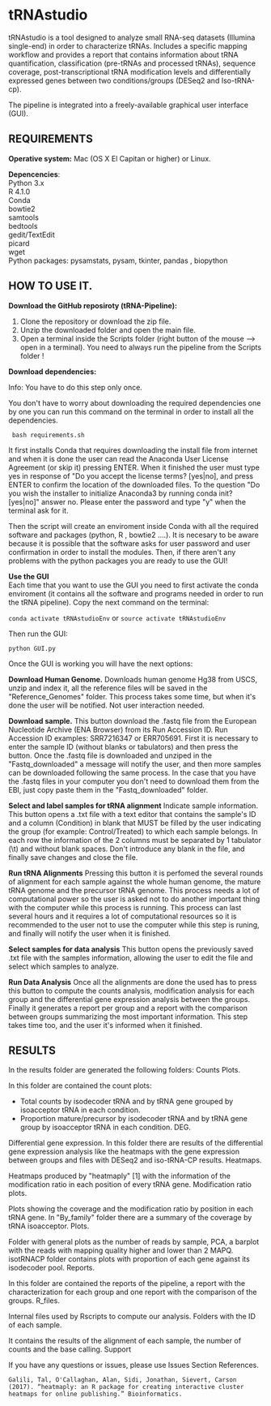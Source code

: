 # tRNAstudio

tRNAstudio is a tool designed to analyze small RNA-seq datasets (Illumina single-end) in order to characterize tRNAs. Includes a specific mapping workflow and provides a report that contains information about tRNA quantification, classification (pre-tRNAs and processed tRNAs), sequence coverage, post-transcriptional tRNA modification levels and differentially expressed genes between two conditions/groups (DESeq2 and Iso-tRNA-cp).

The pipeline is integrated into a freely-available graphical user interface (GUI).

## REQUIREMENTS

**Operative system:** Mac (OS X El Capitan or higher) or Linux.  

**Depencencies**:  
    Python 3.x  
    R 4.1.0  
    Conda  
    bowtie2  
    samtools  
    bedtools  
    gedit/TextEdit  
    picard  
    wget  
    Python packages: pysamstats, pysam, tkinter, pandas , biopython  


## HOW TO USE IT.

**Download the GitHub reposiroty (tRNA-Pipeline):**
1.  Clone the repository or download the zip file. 
2. Unzip the downloaded folder and open the main file. 
3. Open a terminal inside the Scripts folder (right button of the mouse --> open in a terminal). You need to always run the pipeline from the Scripts folder !

**Download dependencies:**

Info: You have to do this step only once. 

You don't have to worry about downloading the required dependencies one by one you can run this command on the terminal in order to install all the dependencies.

` bash requirements.sh`

It first installs Conda that requires downloading the install file from internet and when it is done the user can read the Anaconda User License Agreement (or skip it) pressing ENTER. When it finished the user must type yes in response of "Do you accept the license terms? [yes|no], and press ENTER to confirm the location of the downloaded files. To the question "Do you wish the installer to initialize Anaconda3 by running conda init? [yes|no]" answer no. Please enter the password and type "y" when the terminal ask for it.

Then the script will create an enviroment inside Conda with all the required software and packages (python, R , bowtie2 ....). It is necesary to be aware because it is possible that the software asks for user password and user confirmation in order to install the modules. Then, if there aren't any problems with the python packages you are ready to use the GUI!  


**Use the GUI**  
Each time that you want to use the GUI you need to first activate the conda enviroment (it contains all the software and programs needed in order to run the tRNA pipeline). Copy the next command on the terminal:

`conda activate tRNAstudioEnv` or `source activate tRNAstudioEnv`

Then run the GUI:

`python GUI.py`

Once the GUI is working you will have the next options:

**Download Human Genome.** Downloads human genome Hg38 from USCS, unzip and index it, all the reference files will be saved in the "Reference_Genomes" folder. This process takes some time, but when it's done the user will be notified. Not user interaction needed.

**Download sample.** This button download the .fastq file from the European Nucleotide Archive (ENA Browser) from its Run Accession ID. Run Accession ID examples: SRR7216347 or ERR705691. First it is necessary to enter the sample ID (without blanks or tabulators) and then press the button. Once the .fastq file is downloaded and unziped in the "Fastq_downloaded" a message will notify the user, and then more samples can be downloaded following the same process. In the case that you have the .fastq files in your computer you don't need to download them from the EBI, just copy paste them in the "Fastq_downloaded" folder.

**Select and label samples for tRNA alignment**  Indicate sample information. This button opens a .txt file with a text editor that contains the sample's ID and a column (Condition) in blank that MUST be filled by the user indicating the group (for example: Control/Treated) to which each sample belongs. In each row the information of the 2 columns must be separated by 1 tabulator (\t) and without blank spaces. Don't introduce any blank in the file, and finally save changes and close the file.

**Run tRNA Alignments** Pressing this button it is perfomed the several rounds of alignment for each sample against the whole human genome, the mature tRNA genome and the precursor tRNA genome. This process needs a lot of computational power so the user is asked not to do another important thing with the computer while this process is running. This process can last several hours and it requires a lot of computational resources so it is recommended to the user not to use the computer while this step is runing, and finally will notify the user when it is finished.

**Select samples for data analysis** This button opens the previously saved .txt file with the samples information, allowing the user to edit the file and select which samples to analyze. 
  
**Run Data Analysis** Once all the alignments are done the used has to press this button to compute the counts analysis, modification analysis for each group and the differential gene expression analysis between the groups. Finally it generates a report per group and a report with the comparison between groups summarizing the most important information. This step takes time too, and the user it's informed when it finished.


## RESULTS

In the results folder are generated the following folders:
Counts Plots.

In this folder are contained the count plots:
- Total counts by isodecoder tRNA and by tRNA gene grouped by isoacceptor tRNA in each condition.
- Proportion mature/precursor by isodecoder tRNA and by tRNA gene group by isoacceptor tRNA in each condition.
DEG.

Differential gene expression. In this folder there are results of the differential gene expression analysis like the heatmaps with the gene expression between groups and files with DESeq2 and iso-tRNA-CP results.
Heatmaps.

Heatmaps produced by "heatmaply" [1] with the information of the modification ratio in each position of every tRNA gene.
Modification ratio plots.

Plots showing the coverage and the modification ratio by position in each tRNA gene. In "By_family" folder there are a summary of the coverage by tRNA isoacceptor.
Plots.

Folder with general plots as the number of reads by sample, PCA, a barplot with the reads with mapping quality higher and lower than 2 MAPQ. isotRNACP folder contains plots with proportion of each gene against its isodecoder pool.
Reports.

In this folder are contained the reports of the pipeline, a report with the characterization for each group and one report with the comparison of the groups.
R_files.

Internal files used by Rscripts to compute our analysis.
Folders with the ID of each sample.

It contains the results of the alignment of each sample, the number of counts and the base calling.
Support

If you have any questions or issues, please use Issues Section
References.

    Galili, Tal, O'Callaghan, Alan, Sidi, Jonathan, Sievert, Carson (2017). “heatmaply: an R package for creating interactive cluster heatmaps for online publishing.” Bioinformatics.
